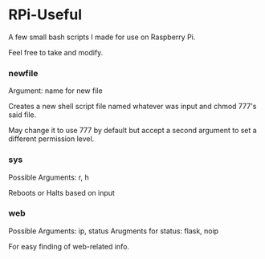 # RPi-Useful
A few small bash scripts I made for use on Raspberry Pi.

Feel free to take and modify.

### newfile
Argument: name for new file

Creates a new shell script file named whatever was input and chmod 777's said file. 

May change it to use 777 by default but accept a second argument to set a different permission level.  

### sys
Possible Arguments: r, h

Reboots or Halts based on input

### web
Possible Arguments: ip, status
Arugments for status: flask, noip

For easy finding of web-related info.
